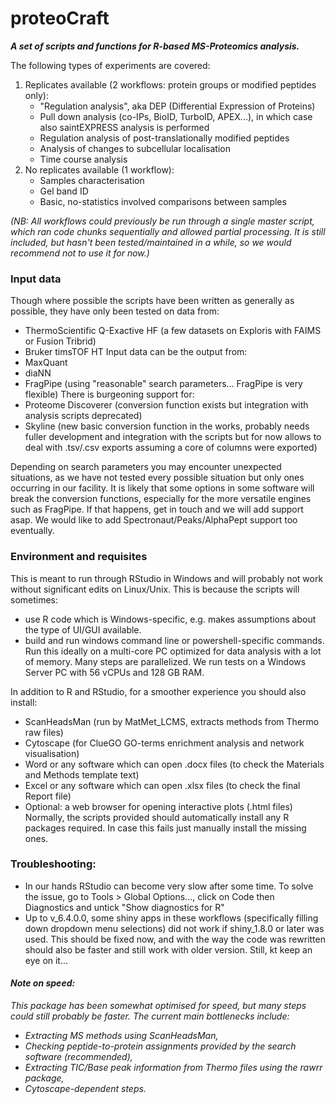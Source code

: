 # proteoCraft

<b><i>A set of scripts and functions for R-based MS-Proteomics analysis.</i></b>

The following types of experiments are covered:
 1) Replicates available (2 workflows: protein groups or modified peptides only):
	- "Regulation analysis", aka DEP (Differential Expression of Proteins)
	- Pull down analysis (co-IPs, BioID, TurboID, APEX...), in which case also saintEXPRESS analysis is performed
	- Regulation analysis of post-translationally modified peptides
	- Analysis of changes to subcellular localisation
	- Time course analysis
 2) No replicates available (1 workflow):
	- Samples characterisation
	- Gel band ID
	- Basic, no-statistics involved comparisons between samples

<i>(NB: All workflows could previously be run through a single master script, which ran code chunks sequentially and allowed partial processing. It is still included, but hasn't been tested/maintained in a while, so we would recommend not to use it for now.)</i>


### Input data
Though where possible the scripts have been written as generally as possible, they have only been tested on data from:
 - ThermoScientific Q-Exactive HF (a few datasets on Exploris with FAIMS or Fusion Tribrid)
 - Bruker timsTOF HT
Input data can be the output from:
 - MaxQuant
 - diaNN
 - FragPipe (using "reasonable" search parameters... FragPipe is very flexible)
There is burgeoning support for:
 - Proteome Discoverer (conversion function exists but integration with analysis scripts deprecated)
 - Skyline (new basic conversion function in the works, probably needs fuller development and integration with the scripts but for now allows to deal with .tsv/.csv exports assuming a core of columns were exported)

Depending on search parameters you may encounter unexpected situations, as we have not tested every possible situation but only ones occurring in our facility. It is likely that some options in some software will break the conversion functions, especially for the more versatile engines such as FragPipe. If that happens, get in touch and we will add support asap.
We would like to add Spectronaut/Peaks/AlphaPept support too eventually.


### Environment and requisites
This is meant to run through RStudio in Windows and will probably not work without significant edits on Linux/Unix.
This is because the scripts will sometimes:
 - use R code which is Windows-specific, e.g. makes assumptions about the type of UI/GUI available.
 - build and run windows command line or powershell-specific commands.
Run this ideally on a multi-core PC optimized for data analysis with a lot of memory. Many steps are parallelized. We run tests on a Windows Server PC with 56 vCPUs and 128 GB RAM.

In addition to R and RStudio, for a smoother experience you should also install:
 - ScanHeadsMan (run by MatMet_LCMS, extracts methods from Thermo raw files)
 - Cytoscape (for ClueGO GO-terms enrichment analysis and network visualisation)
 - Word or any software which can open .docx files (to check the Materials and Methods template text)
 - Excel or any software which can open .xlsx files (to check the final Report file)
 - Optional: a web browser for opening interactive plots (.html files)
Normally, the scripts provided should automatically install any R packages required.
In case this fails just manually install the missing ones.


### Troubleshooting:
 - In our hands RStudio can become very slow after some time. To solve the issue, go to Tools > Global Options..., click on Code then Diagnostics and untick "Show diagnostics for R"
 - Up to v_6.4.0.0, some shiny apps in these workflows (specifically filling down dropdown menu selections) did not work if shiny_1.8.0 or later was used. This should be fixed now, and with the way the code was rewritten should also be faster and still work with older version. Still, kt keep an eye on it...

#### <i>Note on speed:</i>
<i>This package has been somewhat optimised for speed, but many steps could still probably be faster. The current main bottlenecks include:<i/>
 - <i>Extracting MS methods using ScanHeadsMan,<i/>
 - <i>Checking peptide-to-protein assignments provided by the search software (recommended),<i/>
 - <i>Extracting TIC/Base peak information from Thermo files using the rawrr package,<i/>
 - <i>Cytoscape-dependent steps.<i/>

